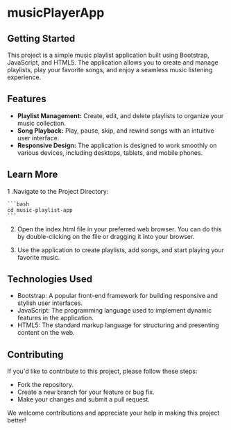 # musicPlayerApp

## Getting Started

This project is a simple music playlist application built using Bootstrap, JavaScript, and HTML5. The application allows you to create and manage playlists, play your favorite songs, and enjoy a seamless music listening experience.


## Features

- **Playlist Management:** Create, edit, and delete playlists to organize your music collection.
- **Song Playback:** Play, pause, skip, and rewind songs with an intuitive user interface.
- **Responsive Design:** The application is designed to work smoothly on various devices, including desktops, tablets, and mobile phones.


## Learn More

1 .Navigate to the Project Directory:

    ```bash
    cd music-playlist-app
    ```

2. Open the index.html file in your preferred web browser. You can do this by double-clicking on the file or dragging it into your browser.

3. Use the application to create playlists, add songs, and start playing your favorite music.

## Technologies Used

- Bootstrap: A popular front-end framework for building responsive and stylish user interfaces.
- JavaScript: The programming language used to implement dynamic features in the application.
- HTML5: The standard markup language for structuring and presenting content on the web.

## Contributing

If you'd like to contribute to this project, please follow these steps:
- Fork the repository.
- Create a new branch for your feature or bug fix.
- Make your changes and submit a pull request.

We welcome contributions and appreciate your help in making this project better!